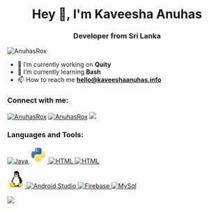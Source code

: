 <h1 align="center">Hey 👋, I'm Kaveesha Anuhas</h1>
<h3 align="center">Developer from Sri Lanka</h3>


<p align="left"> <img src="https://komarev.com/ghpvc/?username=AnuhasRox&label=PROFILE%20VIEWS&color=0e75b6&style=flat" alt="AnuhasRox" /> </p>


- 🔭 I’m currently working on **Quity**
- 🌱 I’m currently learning **Bash**
- 📫 How to reach me **hello@kaveeshaanuhas.info**

<h3 align="left">Connect with me:</h3>
<p align="left"> <a href="https://www.instagram.com/_kaveesha_anuhas_/" target="blank"><img src="https://img.shields.io/badge/Instagram-E4405F?style=for-the-badge&logo=instagram&logoColor=white" alt="AnuhasRox" /></a> 
<a href="https://t.me/KaveeahaAnuhas" target="blank"><img src="https://img.shields.io/badge/Telegram-330F63?style=for-the-badge&logo=telegram&logoColor=white" alt="AnuhasRox" /></a> 
<a href="https://play.google.com/store/apps/details?id=com.anuhas.quity" target="blank"><img src="https://img.shields.io/badge/Google_Play-414141?style=for-the-badge&logo=google-play&logoColor=white" /></a></p>


<h3 align="left">Languages and Tools:</h3>

<p align="left"> <a href="https://java.com/en/" target="_blank"> <img src="https://www.vectorlogo.zone/logos/java/java-icon.svg" alt="Java" width="40" height="40"/> </a> <a href="https://www.python.org" target="_blank"> <img src="https://raw.githubusercontent.com/devicons/devicon/master/icons/python/python-original.svg" alt="python" width="40" height="40"/> </a>
</a> <a href="https://html.com/" target="_blank"> <img src="https://www.vectorlogo.zone/logos/w3_html5/w3_html5-icon.svg" alt="HTML" width="40" height="40"/> </a>
</a> <a href="https://css.com/" target="_blank"> <img src="https://www.vectorlogo.zone/logos/w3_css/w3_css-icon.svg" alt="HTML" width="40" height="40"/> </a>

</p>

<a href="https://www.linux.org/" target="_blank"> <img src="https://raw.githubusercontent.com/devicons/devicon/master/icons/linux/linux-original.svg" alt="linux" width="40" height="40"/> </a>
<a href="https://developer.android.com/studio" target="_blank"> <img src="https://1.bp.blogspot.com/-LgTa-xDiknI/X4EflN56boI/AAAAAAAAPuk/24YyKnqiGkwRS9-_9suPKkfsAwO4wHYEgCLcBGAsYHQ/s0/image9.png" alt="Android Studio" width="40" height="40"/> </a> 
<a href="https://https://firebase.google.com/" target="_blank"> <img src="https://www.vectorlogo.zone/logos/firebase/firebase-icon.svg" alt="Firebase" width="40" height="40"/> </a>
<a href="https://https://mysql.com/" target="_blank"> <img src="https://www.vectorlogo.zone/logos/mysql/mysql-ar21.svg" alt="MySql" width="40" height="40"/> </a>
</p>

<img align="center" src="https://github-readme-stats.vercel.app/api?username=AnuhasRox&theme=tokyonight&show_icons=true" />


<!--
**AnuhasRox/anuhasrox** is a ✨ _special_ ✨ repository because its `README.md` (this file) appears on your GitHub profile.

Here are some ideas to get you started:

- 🔭 I’m currently working on ...
- 🌱 I’m currently learning ...
- 👯 I’m looking to collaborate on ...
- 🤔 I’m looking for help with ...
- 💬 Ask me about ...
- 📫 How to reach me: ...
- 😄 Pronouns: ...
- ⚡ Fun fact: ...
-->
